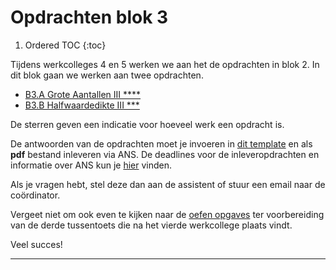 # Opdrachten blok 3

1. Ordered TOC
{:toc}

Tijdens werkcolleges 4 en 5 werken we aan het de opdrachten in blok 2. 
In dit blok gaan we werken aan twee opdrachten. 

* <a href="#B3.A">B3.A Grote Aantallen III \*\*\*\*</a>
* <a href="#B3.B">B3.B Halfwaardedikte III ***</a>

De sterren geven een indicatie voor hoeveel werk een opdracht is. 

De antwoorden van de opdrachten moet je invoeren in [dit template](InlevertemplateBlok3.docx) en als **pdf** bestand inleveren via ANS. De deadlines voor de inleveropdrachten en informatie over ANS kun je [hier](/start/inleveropdrachten) vinden.


Als je vragen hebt, stel deze dan aan de assistent of stuur een email naar de coördinator.

Vergeet niet om ook even te kijken naar de [oefen opgaves](/tussentoets-iii/oefenopgaves) ter voorbereiding van de derde tussentoets die na het vierde werkcollege plaats vindt.

Veel succes! 

*****